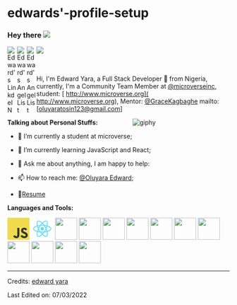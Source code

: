 # edwards'-profile-setup
### Hey there <img src="https://media.giphy.com/media/hvRJCLFzcasrR4ia7z/giphy.gif" width="25px">
<a href="https://www.linkedin.com/in/edward-oluyara-708b88215/">
  <img align="left" alt="Edward's LinkdeIN" width="22px" src="https://cdn.jsdelivr.net/npm/simple-icons@v3/icons/linkedin.svg" />
</a>
<a href="https://angel.co/u/edward-yara">
  <img align="left" alt="Edward's AngelList" width="22px" src="https://img.icons8.com/nolan/64/angelist.png" />
</a>
<a href="https://angel.co/u/edward-yara">
  <img align="left" alt="Edward's AngelList" width="22px" src="https://img.icons8.com/fluency/48/000000/apple-mail.png" />
</a>

![](https://visitor-badge.glitch.me/badge?page_id=oluyaratosin123)

<br />

Hi, I'm Edward Yara, a Full Stack Developer 🚀 from Nigeria, currently, I'm a Community Team Member at [@microverseinc](http://www.microverse.org), student: [ http://www.microverse.org]( http://www.microverse.org), Mentor: [@GraceKagbaghe](https://github.com/gracekabaghe) mailto: [oluyaratosin123@gmail.com]


[<img align='right' src="https://media.giphy.com/media/M9gbBd9nbDrOTu1Mqx/giphy.gif" width="220" alt="giphy">](https://angel.co/profile/edit/overview) 


**Talking about Personal Stuffs:**

- 👨 I’m currently a student at microverse;

- 🌱 I’m currently learning JavaScript and React;

- 💬 Ask me about anything, I am happy to help:

- 📫 How to reach me: [@Oluyara Edward](https://www.linkedin.com/in/edward-oluyara-708b88215/);

- 📝[Resume](https://oluyaratosin123.github.io/Portfolio1/)



**Languages and Tools:**  


<div style="display; flex; flex-direction: column; flex-wrap: wrap;"  >
<code><img height="50" width="50" src="https://raw.githubusercontent.com/github/explore/80688e429a7d4ef2fca1e82350fe8e3517d3494d/topics/javascript/javascript.png"></code>
<code><img height="50" width="50" src="https://raw.githubusercontent.com/github/explore/80688e429a7d4ef2fca1e82350fe8e3517d3494d/topics/react/react.png"></code>
<code><img height="50" width="50" src="https://upload.wikimedia.org/wikipedia/commons/7/73/Ruby_logo.svg"></code>
<code><img height="50" width="50" src="https://img.icons8.com/color/48/000000/sql.png"></code>
<code><img height="50" width="50" src="https://img.icons8.com/color/48/000000/git.png"></code>
<code><img height="50" width="50" src="https://img.icons8.com/ios-glyphs/30/000000/github.png"></code>
<code><img height="50" width="50" src="https://img.icons8.com/color/48/000000/html-5--v1.png"></code>
<code><img height="50" width="50" src="https://img.icons8.com/color/48/000000/css3.png"></code>
<code><img height="50" width="50" src="https://img.icons8.com/color/48/000000/bootstrap.png"></code>
<code><img height="50" width="50" src="https://img.icons8.com/color/48/000000/sass-avatar.png"></code>
<code><img height="50" width="50" src="https://img.icons8.com/nolan/64/heroku.png"></code>
<code><img height="50" width="50" src="https://img.icons8.com/color/48/000000/typescript.png"></code>
<code><img height="50" width="50" src="https://img.icons8.com/windows/32/000000/ruby-on-rails.png"></code>
</div>


<!--END_SECTION:waka-->



-----
Credits: [edward yara](https://github.com/oluyaratosin123)

Last Edited on: 07/03/2022


